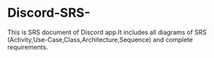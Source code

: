 # Discord-SRS-
This is SRS document of Discord app.It includes all diagrams of SRS (Activity,Use-Case,Class,Architecture,Sequence) and complete requirements.
